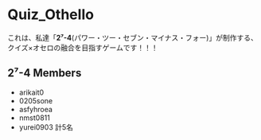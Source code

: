 # Quiz_Othello

これは、私達「**2⁷-4**(パワー・ツー・セブン・マイナス・フォー)」が制作する、クイズ×オセロの融合を目指すゲームです！！！

## 2⁷-4 Members
- arikait0
- 0205sone
- asfyhroea
- nmst0811
- yurei0903
計5名